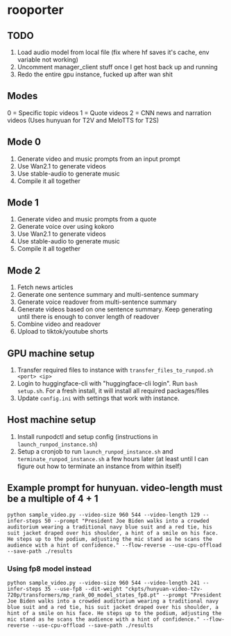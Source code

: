 # rooporter

## TODO
1. Load audio model from local file (fix where hf saves it's cache, env variable not working)
3. Uncomment manager_client stuff once I get host back up and running
4. Redo the entire gpu instance, fucked up after wan shit

## Modes
0 = Specific topic videos 
1 = Quote videos
2 = CNN news and narration videos (Uses hunyuan for T2V and MeloTTS for T2S)

## Mode 0
1. Generate video and music prompts from an input prompt
2. Use Wan2.1 to generate videos
3. Use stable-audio to generate music
4. Compile it all together

## Mode 1
1. Generate video and music prompts from a quote
2. Generate voice over using kokoro
3. Use Wan2.1 to generate videos
4. Use stable-audio to generate music
5. Compile it all together

## Mode 2
1. Fetch news articles
2. Generate one sentence summary and multi-sentence summary
3. Generate voice readover from multi-sentence summary
4. Generate videos based on one sentence summary. Keep generating until there is enough to conver length of readover
5. Combine video and readover
6. Upload to tiktok/youtube shorts

## GPU machine setup
1. Transfer required files to instance with `transfer_files_to_runpod.sh <port> <ip>`
2. Login to huggingface-cli with "huggingface-cli login". Run `bash setup.sh`. For a fresh install, it will install all required packages/files
3. Update `config.ini` with settings that work with instance.

## Host machine setup
1. Install runpodctl and setup config (instructions in `launch_runpod_instance.sh`)
2. Setup a cronjob to run `launch_runpod_instance.sh` and `terminate_runpod_instance.sh` a few hours later (at least until I can figure out how to terminate an instance from within itself)

## Example prompt for hunyuan. video-length must be a multiple of 4 + 1
`python sample_video.py --video-size 960 544 --video-length 129 --infer-steps 50 --prompt "President Joe Biden walks into a crowded auditorium wearing a traditional navy blue suit and a red tie, his suit jacket draped over his shoulder, a hint of a smile on his face. He steps up to the podium, adjusting the mic stand as he scans the audience with a hint of confidence." --flow-reverse --use-cpu-offload --save-path ./results`

### Using fp8 model instead
`python sample_video.py --video-size 960 544 --video-length 241 --infer-steps 35 --use-fp8 --dit-weight "ckpts/hunyuan-video-t2v-720p/transformers/mp_rank_00_model_states_fp8.pt" --prompt "President Joe Biden walks into a crowded auditorium wearing a traditional navy blue suit and a red tie, his suit jacket draped over his shoulder, a hint of a smile on his face. He steps up to the podium, adjusting the mic stand as he scans the audience with a hint of confidence." --flow-reverse
--use-cpu-offload --save-path ./results`
